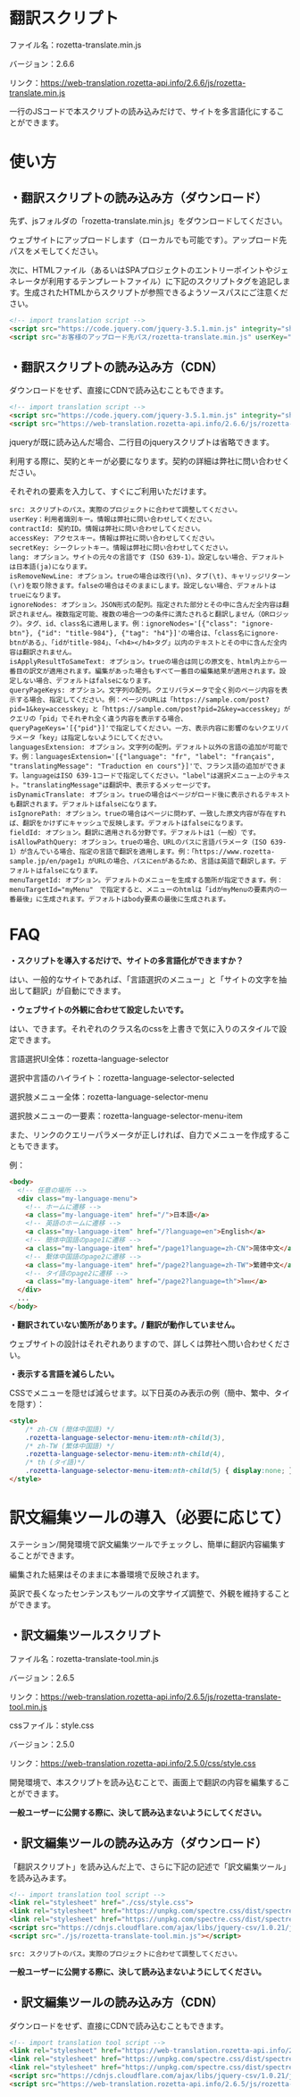 # 翻訳スクリプト

ファイル名：rozetta-translate.min.js

バージョン：2.6.6

リンク：https://web-translation.rozetta-api.info/2.6.6/js/rozetta-translate.min.js


一行のJSコードで本スクリプトの読み込みだけで、サイトを多言語化にすることができます。


# 使い方

## ・翻訳スクリプトの読み込み方（ダウンロード）

先ず、jsフォルダの「rozetta-translate.min.js」をダウンロードしてください。

ウェブサイトにアップロードします（ローカルでも可能です）。アップロード先パスをメモしてください。

次に、HTMLファイル（あるいはSPAプロジェクトのエントリーポイントやジェネレータが利用するテンプレートファイル）に下記のスクリプトタグを追記します。生成されたHTMLからスクリプトが参照できるようソースパスにご注意ください。

```html
<!-- import translation script -->
<script src="https://code.jquery.com/jquery-3.5.1.min.js" integrity="sha256-9/aliU8dGd2tb6OSsuzixeV4y/faTqgFtohetphbbj0=" crossorigin="anonymous" data-no-defer=""></script>
<script src="お客様のアップロード先パス/rozetta-translate.min.js" userKey="お客様のユーザーキー" lang="ja" contractId="お客様の契約ID" accessKey="お客様のアクセスキー" secretKey="お客様のシークレットキー"></script>
```

## ・翻訳スクリプトの読み込み方（CDN）

ダウンロードをせず、直接にCDNで読み込むこともできます。

```html
<!-- import translation script -->
<script src="https://code.jquery.com/jquery-3.5.1.min.js" integrity="sha256-9/aliU8dGd2tb6OSsuzixeV4y/faTqgFtohetphbbj0=" crossorigin="anonymous" data-no-defer=""></script>
<script src="https://web-translation.rozetta-api.info/2.6.6/js/rozetta-translate.min.js" userKey="お客様のユーザーキー" lang="ja" contractId="お客様の契約ID" accessKey="お客様のアクセスキー" secretKey="お客様のシークレットキー"></script>
```

jqueryが既に読み込んだ場合、二行目のjqueryスクリプトは省略できます。

利用する際に、契約とキーが必要になります。契約の詳細は弊社に問い合わせください。

それぞれの要素を入力して、すぐにご利用いただけます。


    src: スクリプトのパス。実際のプロジェクトに合わせて調整してください。
    userKey：利用者識別キー。情報は弊社に問い合わせしてください。
    contractId: 契約ID。情報は弊社に問い合わせしてください。
    accessKey: アクセスキー。情報は弊社に問い合わせしてください。
    secretKey: シークレットキー。情報は弊社に問い合わせしてください。
    lang: オプション。サイトの元々の言語です（ISO 639-1）。設定しない場合、デフォルトは日本語(ja)になります。
    isRemoveNewLine: オプション。trueの場合は改行(\n)、タブ(\t)、キャリッジリターン(\r)を取り除きます。falseの場合はそのままにします。設定しない場合、デフォルトはtrueになります。
    ignoreNodes: オプション。JSON形式の配列。指定された部分とその中に含んだ全内容は翻訳されません。複数指定可能、複数の場合一つの条件に満たされると翻訳しません（ORロジック）。タグ、id、class名に適用します。例：ignoreNodes='[{"class": "ignore-btn"}, {"id": "title-984"}, {"tag": "h4"}]'の場合は、「class名にignore-btnがある」、「idがtitle-984」、「<h4></h4>タグ」以内のテキストとその中に含んだ全内容は翻訳されません。
    isApplyResultToSameText: オプション。trueの場合は同じの原文を、html内上から一番目の訳文が適用されます。編集があった場合もすべて一番目の編集結果が適用されます。設定しない場合、デフォルトはfalseになります。
    queryPageKeys: オプション。文字列の配列。クエリパラメータで全く別のページ内容を表示する場合、指定してください。例：ページのURLは「https://sample.com/post?pid=1&key=accesskey」と「https://sample.com/post?pid=2&key=accesskey」がクエリの「pid」でそれぞれ全く違う内容を表示する場合、queryPageKeys='[{"pid"}]'で指定してください。一方、表示内容に影響のないクエリパラメータ「key」は指定しないようにしてください。
    languagesExtension: オプション。文字列の配列。デフォルト以外の言語の追加が可能です。例：languagesExtension='[{"language": "fr", "label": "français", "translatingMessage": "Traduction en cours"}]'で、フランス語の追加ができます。languageはISO 639-1コードで指定してください。"label"は選択メニュー上のテキスト。"translatingMessage"は翻訳中、表示するメッセージです。
    isDynamicTranslate: オプション。trueの場合はページがロード後に表示されるテキストも翻訳されます。デフォルトはfalseになります。
    isIgnorePath: オプション。trueの場合はページに問わず、一致した原文内容が存在すれば、翻訳をかけずにキャッシュで反映します。デフォルトはfalseになります。
    fieldId: オプション。翻訳に適用される分野です。デフォルトは1（一般）です。
    isAllowPathQuery: オプション。trueの場合、URLのパスに言語パラメータ（ISO 639-1）が含んでいる場合、指定の言語で翻訳を適用します。例：「https://www.rozetta-sample.jp/en/page1」がURLの場合、パスにenがあるため、言語は英語で翻訳します。デフォルトはfalseになります。
    menuTargetId: オプション。デフォルトのメニューを生成する箇所が指定できます。例：menuTargetId="myMenu"　で指定すると、メニューのhtmlは「idがmyMenuの要素内の一番最後」に生成されます。デフォルトはbody要素の最後に生成されます。


# FAQ

**・スクリプトを導入するだけで、サイトの多言語化ができますか？**

はい、一般的なサイトであれば、「言語選択のメニュー」と「サイトの文字を抽出して翻訳」が自動にできます。


**・ウェブサイトの外観に合わせて設定したいです。**

はい、できます。それぞれのクラス名のcssを上書きで気に入りのスタイルで設定できます。

言語選択UI全体：rozetta-language-selector

選択中言語のハイライト：rozetta-language-selector-selected

選択肢メニュー全体：rozetta-language-selector-menu

選択肢メニューの一要素：rozetta-language-selector-menu-item


また、リンクのクエリーパラメータが正しければ、自力でメニューを作成することもできます。

例：
```html
<body>
  <!-- 任意の場所 -->
  <div class="my-language-menu">
    <!-- ホームに遷移 -->
    <a class="my-language-item" href="/">日本語</a>
    <!-- 英語のホームに遷移 -->
    <a class="my-language-item" href="/?language=en">English</a>
    <!-- 簡体中国語のpage1に遷移 -->
    <a class="my-language-item" href="/page1?language=zh-CN">简体中文</a>
    <!-- 繫体中国語のpage2に遷移 -->
    <a class="my-language-item" href="/page2?language=zh-TW">繁體中文</a>
    <!-- タイ語のpage2に遷移 -->
    <a class="my-language-item" href="/page2?language=th">ไทย</a>
  </div>
  ...
</body>
```



**・翻訳されていない箇所があります。/ 翻訳が動作していません。**

ウェブサイトの設計はそれぞれありますので、詳しくは弊社へ問い合わせください。


**・表示する言語を減らしたい。**

CSSでメニューを隠せば減らせます。以下日英のみ表示の例（簡中、繁中、タイを隠す）：
```html
<style>
    /* zh-CN (簡体中国語) */
    .rozetta-language-selector-menu-item:nth-child(3),
    /* zh-TW (繁体中国語) */
    .rozetta-language-selector-menu-item:nth-child(4),
    /* th (タイ語)*/
    .rozetta-language-selector-menu-item:nth-child(5) { display:none; }
</style>
```



# 訳文編集ツールの導入（必要に応じて）

ステーション/開発環境で訳文編集ツールでチェックし、簡単に翻訳内容編集することができます。

編集された結果はそのままに本番環境で反映されます。

英訳で長くなったセンテンスもツールの文字サイズ調整で、外観を維持することができます。

## ・訳文編集ツールスクリプト

ファイル名：rozetta-translate-tool.min.js

バージョン：2.6.5

リンク：https://web-translation.rozetta-api.info/2.6.5/js/rozetta-translate-tool.min.js


cssファイル：style.css

バージョン：2.5.0

リンク：https://web-translation.rozetta-api.info/2.5.0/css/style.css

開発環境で、本スクリプトを読み込むことで、画面上で翻訳の内容を編集することができます。


**一般ユーザーに公開する際に、決して読み込まないようにしてください。**

## ・訳文編集ツールの読み込み方（ダウンロード）

「翻訳スクリプト」を読み込んだ上で、さらに下記の記述で「訳文編集ツール」を読み込みます。

```html
<!-- import translation tool script -->
<link rel="stylesheet" href="./css/style.css">
<link rel="stylesheet" href="https://unpkg.com/spectre.css/dist/spectre-exp.min.css">
<link rel="stylesheet" href="https://unpkg.com/spectre.css/dist/spectre-icons.min.css">
<script src="https://cdnjs.cloudflare.com/ajax/libs/jquery-csv/1.0.21/jquery.csv.min.js" integrity="sha512-Y8iWYJDo6HiTo5xtml1g4QqHtl/PO1w+dmUpQfQSOTqKNsMhExfyPN2ncNAe9JuJUSKzwK/b6oaNPop4MXzkwg==" crossorigin="anonymous" referrerpolicy="no-referrer"></script>
<script src="./js/rozetta-translate-tool.min.js"></script>
```

    src: スクリプトのパス。実際のプロジェクトに合わせて調整してください。

**一般ユーザーに公開する際に、決して読み込まないようにしてください。**


## ・訳文編集ツールの読み込み方（CDN）

ダウンロードをせず、直接にCDNで読み込むこともできます。

```html
<!-- import translation tool script -->
<link rel="stylesheet" href="https://web-translation.rozetta-api.info/2.5.0/css/style.css">
<link rel="stylesheet" href="https://unpkg.com/spectre.css/dist/spectre-exp.min.css">
<link rel="stylesheet" href="https://unpkg.com/spectre.css/dist/spectre-icons.min.css">
<script src="https://cdnjs.cloudflare.com/ajax/libs/jquery-csv/1.0.21/jquery.csv.min.js" integrity="sha512-Y8iWYJDo6HiTo5xtml1g4QqHtl/PO1w+dmUpQfQSOTqKNsMhExfyPN2ncNAe9JuJUSKzwK/b6oaNPop4MXzkwg==" crossorigin="anonymous" referrerpolicy="no-referrer"></script>
<script src="https://web-translation.rozetta-api.info/2.6.5/js/rozetta-translate-tool.min.js"></script>
```